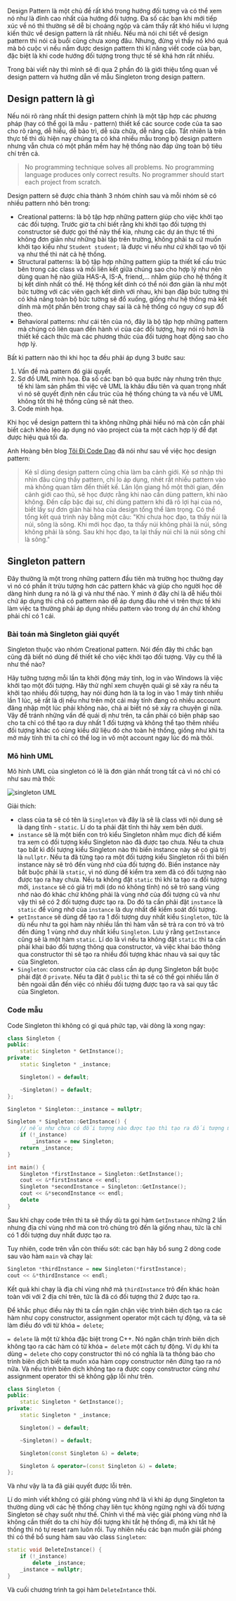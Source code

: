 <script async src="//pagead2.googlesyndication.com/pagead/js/adsbygoogle.js"></script>
<script>
  (adsbygoogle = window.adsbygoogle || []).push({
    google_ad_client: "ca-pub-9249300980094732",
    enable_page_level_ads: true
  });
</script>

Design Pattern là một chủ đề rất khó trong hướng đối tượng và có thể xem nó như là đỉnh cao nhất của hướng đối tượng. Đa số các bạn khi mới tiếp xúc về nó thì thường sẽ dễ bị choáng ngộp và cảm thấy rất khó hiểu vì lượng kiến thức về design pattern là rất nhiều. Nếu mà nói chi tiết về design pattern thì nói cả buổi cũng chưa xong đâu. Nhưng, đừng vì thấy nó khó quá mà bỏ cuộc vì nếu nắm được design pattern thì kĩ năng viết code của bạn, đặc biệt là khi code hướng đối tượng trong thực tế sẽ khá hơn rất nhiều.

Trong bài viết này thì mình sẽ đi qua 2 phần đó là giới thiệu tổng quan về design pattern và hướng dẫn về mẫu Singleton trong design pattern.

## Design pattern là gì

Nếu nói rõ ràng nhất thì design pattern chính là một tập hợp các phương pháp (hay có thể gọi là mẫu - pattern) thiết kế các source code của ta sao cho rõ ràng, dễ hiểu, dễ bảo trì, dễ sửa chữa, dễ nâng cấp. Tất nhiên là trên thực tế thì dù hiện nay chúng ta có khá nhiều mẫu trong bộ design pattern nhưng vẫn chưa có một phần mềm hay hệ thống nào đáp ứng toàn bộ tiêu chí trên cả.

> No programming technique solves all problems. No programming language produces only correct results. No programmer should start each project from scratch.

Design pattern sẽ được chia thành 3 nhóm chính sau và mỗi nhóm sẽ có nhiều pattern nhỏ bên trong:

* Creational patterns: là bộ tập hợp những pattern giúp cho việc khởi tạo các đối tượng. Trước giờ ta chỉ biết rằng khi khởi tạo đối tượng thì constructor sẽ được gọi thế này thế kia, nhưng các dự án thực tế thì không đơn giản như những bài tập trên trường, không phải ta cứ muốn khởi tạo kiểu như `Student student;` là được vì nếu như cứ khởi tạo vô tội vạ như thế thì nát cả hệ thống.
* Structural patterns: là bộ tập hợp những pattern giúp ta thiết kế cấu trúc bên trong các class và mối liên kết giữa chúng sao cho hợp lý như nên dùng quan hệ nào giữa HAS-A, IS-A, friend,... nhằm giúp cho hệ thống ít bị kết dính nhất có thể. Hệ thống kết dính có thể nói đơn giản là như một bức tường với các viên gạch kết dính với nhau, khi bạn đập bức tường thì có khả năng toàn bộ bức tường sẽ đổ xuống, giống như hệ thống mà kết dính mà một phần bên trong chạy sai là cả hệ thống có nguy cơ sụp đổ theo.
* Behavioral patterns: như cái tên của nó, đây là bộ tập hợp những pattern mà chúng có liên quan đến hành vi của các đối tượng, hay nói rõ hơn là thiết kế cách thức mà các phương thức của đối tượng hoạt động sao cho hợp lý.

Bất kì pattern nào thì khi học ta đều phải áp dụng 3 bước sau:

1. Vấn đề mà pattern đó giải quyết.
2. Sơ đồ UML minh họa. Đa số các bạn bỏ qua bước này nhưng trên thực tế khi làm sản phẩm thì việc vẽ UML là khâu đầu tiên và quan trọng nhất vì nó sẽ quyết định nên cấu trúc của hệ thống chúng ta và nếu vẽ UML không tốt thì hệ thống cũng sẽ nát theo.
3. Code minh họa.

Khi học về design pattern thì ta không những phải hiểu nó mà còn cần phải biết cách khéo léo áp dụng nó vào project của ta một cách hợp lý để đạt được hiệu quả tối đa.

Anh Hoàng bên blog [Tôi Đi Code Dạo](https://toidicodedao.com/2016/03/01/nhap-mon-design-pattern-phong-cach-kiem-hiep/) đã nói như sau về việc học design pattern:

> Kẻ sĩ dùng design pattern cũng chia làm ba cảnh giới. Kẻ sơ nhập thì nhìn đâu cũng thấy pattern, chỉ lo áp dụng, nhét rất nhiều pattern vào mà không quan tâm đến thiết kế. Lăn lộn giang hồ một thời gian, đến cảnh giới cao thủ, sẽ học được rằng khi nào cần dùng pattern, khi nào không. Đến cấp bậc đại sư, chỉ dùng pattern khi đã rõ lợi hại của nó, biết lấy sự đơn giản hài hòa của design tổng thể làm trọng. Có thể tổng kết quá trình này bằng một câu: "Khi chưa học đạo, ta thấy núi là núi, sông là sông. Khi mới học đạo, ta thấy núi không phải là núi, sông không phải là sông. Sau khi học đạo, ta lại thấy núi chỉ là núi sông chỉ là sông."

## Singleton pattern

Đây thường là một trong những pattern đầu tiên mà trường học thường dạy vì nó có phần ít trừu tượng hơn các pattern khác và giúp cho người học dễ dàng hình dung ra nó là gì và như thế nào. Ý mình ở đây chỉ là dễ hiểu thôi chứ áp dụng thì chả có pattern nào dễ áp dụng đâu nhé vì trên thực tế khi làm việc ta thường phải áp dụng nhiều pattern vào trong dự án chứ không phải chỉ có 1 cái.

### Bài toán mà Singleton giải quyết

Singleton thuộc vào nhóm Creational pattern. Nói đến đây thì chắc bạn cũng đã biết nó dùng để thiết kế cho việc khởi tạo đối tượng. Vậy cụ thể là như thế nào?

Hãy tưởng tượng mỗi lần ta khởi động máy tính, log in vào Windows là việc khởi tạo một đối tượng. Hãy thử nghĩ xem chuyện quái gì sẽ xảy ra nếu ta khởi tạo nhiều đối tượng, hay nói đúng hơn là ta log in vào 1 máy tính nhiều lần 1 lúc, sẽ rất là dị nếu như trên một cái máy tính đang có nhiều account đăng nhập một lúc phải không nào, chả ai biết nó sẽ xảy ra chuyện gì nữa. Vậy để tránh những vấn đề quái dị như trên, ta cần phải có biện pháp sao cho ta chỉ có thể tạo ra duy nhất 1 đối tượng và không thể tạo thêm nhiều đối tượng khác có cùng kiểu dữ liệu đó cho toàn hệ thống, giống như khi ta mở máy tính thì ta chỉ có thể log in vô một account ngay lúc đó mà thôi.

### Mô hình UML

Mô hình UML của singleton có lẽ là đơn giản nhất trong tất cả vì nó chỉ có như sau mà thôi:

![singleton UML](https://tapnhamblog.github.io/_img/singleton.png)

Giải thích:

* class của ta sẽ có tên là `Singleton` và đây là sẽ là class với nội dung sẽ là dạng tĩnh - `static`. Lí do ta phải đặt tĩnh thì hãy xem bên dưới.
* `instance` sẽ là một biến con trỏ kiểu Singleton nhằm mục đích để kiểm tra xem có đối tượng kiểu Singleton nào đã được tạo chưa. Nếu ta chưa tạo bất kì đối tượng kiểu Singleton nào thì biến instance này sẽ có giá trị là `nullptr`. Nếu ta đã từng tạo ra một đối tượng kiểu Singleton rồi thì biến instance này sẽ trỏ đến vùng nhớ của đối tượng đó. Biến instance này bắt buộc phải là `static`, vì nó dùng để kiểm tra xem đã có đối tượng nào được tạo ra hay chưa. Nếu ta không đặt `static` thì khi ta tạo ra đối tượng mới, `instance` sẽ có giá trị mới (do nó không tĩnh) nó sẽ trỏ sang vùng nhớ nào đó khác chứ không phải là vùng nhớ của đối tượng cũ và như vậy thì sẽ có 2 đối tượng được tạo ra. Do đó ta cần phải đặt `instance` là `static` để vùng nhớ của `instance` là duy nhất để kiểm soát đối tượng.
* `getInstance` sẽ dùng để tạo ra 1 đối tượng duy nhất kiểu `Singleton`, tức là dù nếu như ta gọi hàm này nhiều lần thì hàm vẫn sẽ trả ra con trỏ và trỏ đến đúng 1 vùng nhớ duy nhất kiểu `Singleton`. Lưu ý rằng `getInstance` cũng sẽ là một hàm `static`. Lí do là vì nếu ta không đặt `static` thì ta cần phải khai báo đối tượng thông qua constructor, và việc khai báo thông qua constructor thì sẽ tạo ra nhiều đối tượng khác nhau và sai quy tắc của Singleton.
* `Singleton`: constructor của các class cần áp dụng Singleton bắt buộc phải đặt ở `private`. Nếu ta đặt ở `public` thì ta sẽ có thể gọi nhiều lần ở bên ngoài dẫn đến việc có nhiều đối tượng được tạo ra và sai quy tắc của Singleton.

### Code mẫu

Code Singleton thì không có gì quá phức tạp, vài dòng là xong ngay:

```cpp
class Singleton {
public:
    static Singleton * GetInstance();
private:
    static Singleton * _instance;

    Singleton() = default;

    ~Singleton() = default;
};

Singleton * Singleton::_instance = nullptr;

Singleton * Singleton::GetInstance() {
    // nếu như chưa có đối tượng nào được tạo thì tạo ra đối tượng mới.
    if (!_instance)
        _instance = new Singleton;
    return _instance;
}

int main() {
    Singleton *firstInstance = Singleton::GetInstance();
    cout << &*firstInstance << endl;
    Singleton *secondInstance = Singleton::GetInstance();
    cout << &*secondInstance << endl;
    delete 
}
```

Sau khi chạy code trên thì ta sẽ thấy dù ta gọi hàm `GetInstance` những 2 lần nhưng địa chỉ vùng nhớ mà con trỏ chúng trỏ đến là giống nhau, tức là chỉ có 1 đối tượng duy nhất được tạo ra.

Tuy nhiên, code trên vẫn còn thiếu sót: các bạn hãy bổ sung 2 dòng code sau vào hàm `main` và chạy lại:

```cpp
Singleton *thirdInstance = new Singleton(*firstInstance);
cout << &*thirdInstance << endl;
```

Kết quả khi chạy là địa chỉ vùng nhớ mà `thirdInstance` trỏ đến khác hoàn toàn với với 2 địa chỉ trên, tức là đã có đối tượng thứ 2 được tạo ra.

Để khắc phục điều này thì ta cần ngăn chặn việc trình biên dịch tạo ra các hàm như copy constructor, assignment operator một cách tự động, và ta sẽ làm điều đó với từ khóa `= delete`;

`= delete` là một từ khóa đặc biệt trong C++. Nó ngăn chặn trình biên dịch không tạo ra các hàm có từ khóa `= delete` một cách tự động. Ví dụ khi ta dùng `= delete` cho copy constructor thì nó có nghĩa là ta thông báo cho trình biên dịch biết ta muốn xóa hàm copy constructor nên đừng tạo ra nó nữa. Và nếu trình biên dịch không tạo ra được copy constructor cũng như assignment operator thì sẽ không gặp lỗi như trên.

```cpp
class Singleton {
public:
    static Singleton * GetInstance();
private:
    static Singleton * _instance;

    Singleton() = default;

    ~Singleton() = default;

    Singleton(const Singleton &) = delete;

    Singleton & operator=(const Singleton &) = delete;
};
```

Và như vậy là ta đã giải quyết được lỗi trên.

Lí do mình viết không có giải phóng vùng nhớ là vì khi áp dụng Singleton ta thường dùng với các hệ thống chạy liên tục không ngừng nghỉ và đối tượng Singleton sẽ chạy suốt như thế. Chính vì thế mà việc giải phóng vùng nhớ là không cần thiết do ta chỉ hủy đối tượng khi tắt hệ thống đi, mà khi tắt hệ thống thì nó tự reset ram luôn rồi. Tuy nhiên nếu các bạn muốn giải phóng thì có thể bổ sung hàm sau vào class `Singleton`:

```cpp
static void DeleteInstance() {
    if (!_instance)
        delete _instance;
    _instance = nullptr;
}
```

Và cuối chương trình ta gọi hàm `DeleteIntance` thôi.

<div id="fb-root"></div>
<script>(function(d, s, id) {
  var js, fjs = d.getElementsByTagName(s)[0];
  if (d.getElementById(id)) return;
  js = d.createElement(s); js.id = id;
  js.src = 'https://connect.facebook.net/vi_VN/sdk.js#xfbml=1&version=v3.0';
  fjs.parentNode.insertBefore(js, fjs);
}(document, 'script', 'facebook-jssdk'));</script>

<div class="fb-like" data-href="https://tapnhamblog.github.io/2018/07/14/Design-Pattern-trong-C++-(Ph%E1%BA%A7n-1).html" data-layout="standard" data-action="like" data-size="small" data-show-faces="true" data-share="true"></div>

<div class="fb-comments" data-href="https://tapnhamblog.github.io/2018/07/14/Design-Pattern-trong-C++-(Ph%E1%BA%A7n-1).html" data-numposts="5"></div>
